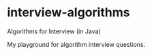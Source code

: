 interview-algorithms
====================

Algorithms for Interview (in Java)

My playground for algorithm interview questions.
